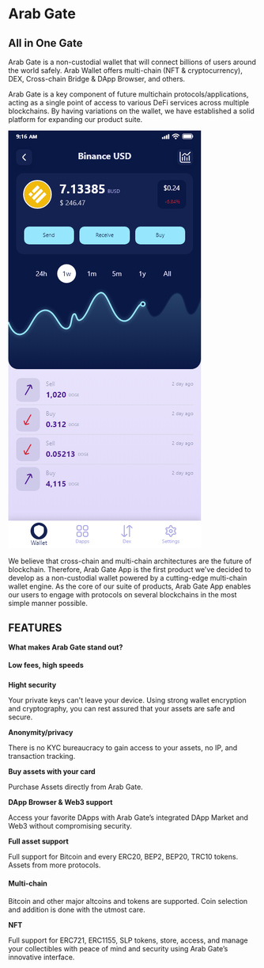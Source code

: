 # Arab Gate

## All in One Gate

Arab Gate is a non-custodial wallet that will connect billions of users around the world safely. Arab Wallet offers multi-chain (NFT & cryptocurrency), DEX, Cross-chain Bridge & DApp Browser, and others.

Arab Gate is a key component of future multichain protocols/applications, acting as a single point of access to various DeFi services across multiple blockchains. By having variations on the wallet, we have established a solid platform for expanding our product suite.

![](../../../.gitbook/assets/bitcoin-details.png)

We believe that cross-chain and multi-chain architectures are the future of blockchain. Therefore, Arab Gate App is the first product we've decided to develop as a non-custodial wallet powered by a cutting-edge multi-chain wallet engine. As the core of our suite of products, Arab Gate App enables our users to engage with protocols on several blockchains in the most simple manner possible.

## FEATURES

**What makes Arab Gate stand out?**

#### Low fees, high speeds

###

**Hight security**

Your private keys can't leave your device. Using strong wallet encryption and cryptography, you can rest assured that your assets are safe and secure.

**Anonymity/privacy**

There is no KYC bureaucracy to gain access to your assets, no IP, and transaction tracking.

**Buy assets with your card**

Purchase Assets directly from Arab Gate.

**DApp Browser & Web3 support**

Access your favorite DApps with Arab Gate’s integrated DApp Market and Web3 without compromising security.

**Full asset support**

Full support for Bitcoin and every ERC20, BEP2, BEP20, TRC10 tokens. Assets from more protocols.

#### Multi-chain

Bitcoin and other major altcoins and tokens are supported. Coin selection and addition is done with the utmost care.

**NFT**

Full support for ERC721, ERC1155, SLP tokens, store, access, and manage your collectibles with peace of mind and security using Arab Gate’s innovative interface.
